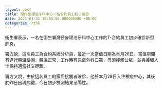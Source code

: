 ```yaml
---
layout: post
title: 灣仔麥理浩牙科中心一名合約員工初步確診
date: 2021-01-31 19:53:56.000000000 +08:00
categories: rthk
---
```


衞生署表示，一名在衞生署灣仔麥理浩牙科中心工作的T-合約員工初步確診新型肺炎。

署方說，這名員工為合約系統分析員，最近一次當值日期為本月26日，當值期間有進行體溫檢測，體溫正常，工作時有佩戴外科口罩，毋須接觸公眾，並與接觸人士保持適當社交距離。

署方又說，由於這名員工的家居接觸者確診，他於本月28日入住檢疫中心，其後於昨日出現病徵，今日初步檢測結果呈陽性。
